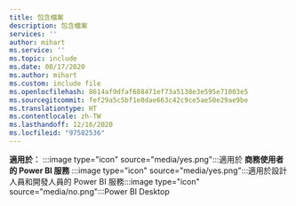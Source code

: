 ```yaml
---
title: 包含檔案
description: 包含檔案
services: ''
author: mihart
ms.service: ''
ms.topic: include
ms.date: 08/17/2020
ms.author: mihart
ms.custom: include file
ms.openlocfilehash: 8614af9dfaf688471ef73a5138e3e595e71003e5
ms.sourcegitcommit: fef29a5c5bf1e0dae663c42c9ce5ae50e29ae9be
ms.translationtype: HT
ms.contentlocale: zh-TW
ms.lasthandoff: 12/16/2020
ms.locfileid: "97582536"
---
```

<Token>**適用於︰** :::image type="icon" source="media/yes.png":::適用於 **商務使用者的 Power BI 服務** :::image type="icon" source="media/yes.png":::適用於設計人員和開發人員的 Power BI 服務:::image type="icon" source="media/no.png":::Power BI Desktop </Token>
